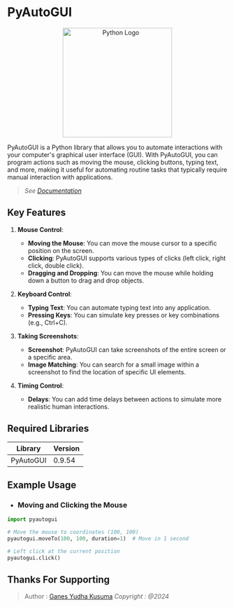 # PyAutoGUI

<p align="center">
<img  src="https://www.python.org/static/community_logos/python-logo.png"  alt="Python Logo"  width="250">
</p>

PyAutoGUI is a Python library that allows you to automate interactions with your computer's graphical user interface (GUI). With PyAutoGUI, you can program actions such as moving the mouse, clicking buttons, typing text, and more, making it useful for automating routine tasks that typically require manual interaction with applications.
> _See <a href="https://pyautogui.readthedocs.io/en/latest/">Documentation_
</a>

## Key Features

1. **Mouse Control**:
   - **Moving the Mouse**: You can move the mouse cursor to a specific position on the screen.
   - **Clicking**: PyAutoGUI supports various types of clicks (left click, right click, double click).
   - **Dragging and Dropping**: You can move the mouse while holding down a button to drag and drop objects.

2. **Keyboard Control**:
   - **Typing Text**: You can automate typing text into any application.
   - **Pressing Keys**: You can simulate key presses or key combinations (e.g., Ctrl+C).

3. **Taking Screenshots**:
   - **Screenshot**: PyAutoGUI can take screenshots of the entire screen or a specific area.
   - **Image Matching**: You can search for a small image within a screenshot to find the location of specific UI elements.

4. **Timing Control**:
   - **Delays**: You can add time delays between actions to simulate more realistic human interactions.
 
 
## Required Libraries

|	Library		|	Version	|
|---------------|-----------|
| PyAutoGUI 	|	0.9.54	| 

## Example Usage

- ### Moving and Clicking the Mouse
```python
import pyautogui

# Move the mouse to coordinates (100, 100)
pyautogui.moveTo(100, 100, duration=1)  # Move in 1 second

# Left click at the current position
pyautogui.click()

```
## Thanks For Supporting


> Author : <a href="https://github.com/Ganesyk12">Ganes Yudha Kusuma</a>
> _Copyright : @2024_